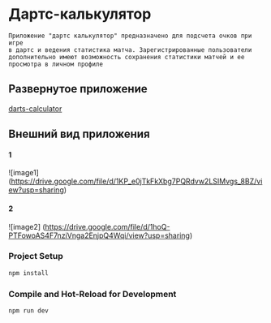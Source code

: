 # Дартс-калькулятор

    Приложение "дартс калькулятор" предназначено для подсчета очков при игре
    в дартс и ведения статистика матча. Зарегистрированные пользователи
    дополнительно имеют возможность сохранения статистики матчей и ее
    просмотра в личном профиле

## Развернутое приложение

[darts-calculator](https://igorkondratev3.github.io/darts-calculator/)

## Внешний вид приложения

#### 1
![image1] (https://drive.google.com/file/d/1KP_e0jTkFkXbg7PQRdvw2LSIMvgs_8BZ/view?usp=sharing)

#### 2
![image2] (https://drive.google.com/file/d/1hoQ-PTFowoAS4F7nziVnga2EnjpQ4Wqi/view?usp=sharing)


### Project Setup

```sh
npm install
```

### Compile and Hot-Reload for Development

```sh
npm run dev
```


